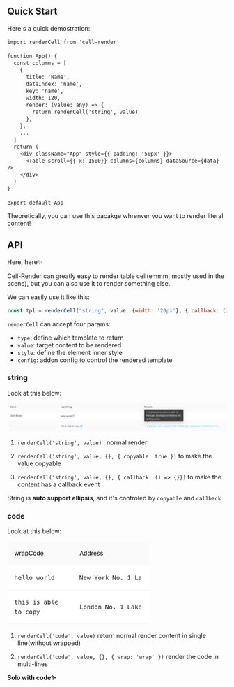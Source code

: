 ## Quick Start

Here's a quick demostration:

```tsx
import renderCell from 'cell-render'

function App() {
  const columns = [
    {
      title: 'Name',
      dataIndex: 'name',
      key: 'name',
      width: 120,
      render: (value: any) => {
        return renderCell('string', value)
      },
    },
    ...
  ]
  return (
    <div className="App" style={{ padding: '50px' }}>
      <Table scroll={{ x: 1500}} columns={columns} dataSource={data} />
    </div>
  )
}

export default App
```

Theoretically, you can use this pacakge whrenver you want to render literal content!

## API

Here, here✨

Cell-Render can greatly easy to render table cell(emmm, mostly used in the scene), but you can also use it to render something else.

We can easily use it like this:

```js
const tpl = renderCell("string", value, {width: '20px'}, { callback: () => { console.log("hello") }})
```

`renderCell` can accept four params:

- `type`: define which template to return
- `value`: target content to be rendered
- `style`: define the element inner style
- `config`: addon config to control the rendered template

### string

Look at this below:

![string](https://github.com/Y-lonelY/table-cell-render/blob/master/docs/statics/string.png)

1. `renderCell('string', value) ` normal render

2. `renderCell('string', value, {}, { copyable: true })` to make the value copyable

3. `renderCell('string', value, {}, { callback: () => {}})` to make the content has a callback event

String is **auto support ellipsis**, and it's controled by `copyable` and `callback` 



### code

Look at this below:

![code](https://github.com/Y-lonelY/table-cell-render/blob/master/docs/statics/code.png)



1. `renderCell('code', value)` return normal render content in single line(without wrapped)

2. `renderCell('code', value, {}, { wrap: 'wrap' })` render the code in multi-lines



**Solo with code✨**